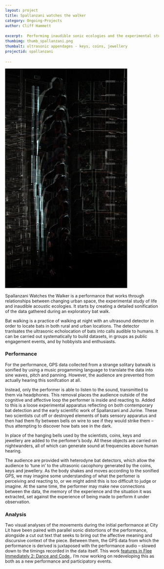 ```yaml
---
layout: project
title: Spallanzani watches the walker
category: Ongoing-Projects
author: Cliff Hammett

excerpt:  Performing inaudible sonic ecologies and the experimental study of life
thumbimg: thumb_spallanzani.png
thumbalt: ultrasonic appendages - keys, coins, jewellery
projectid: spallanzani

---
```

![A visual analysis of the initial performance](/resources/img/project_spallanzani1.jpg)

Spallanzani Watches the Walker is a performance that works through relationships between changing urban space, the experimental study of life and inaudible acoustic ecologies. It starts by creating a detailed sonification of the data gathered during an exploratory bat walk. 

Bat walking is a practice of walking at night with an ultrasound detector in order to locate bats in both rural and urban locations. The detector tranlsates the ultrasonic echolocation of bats into calls audible to humans. It can be carried out systematically to build datasets, in groups as public engagement events, and by hobbyists and enthusiasts. 

### Performance

For the performance, GPS data collected from a strange solitary batwalk is sonified by using a music progamming language to translate the data into sine waves, pitch and panning. However, the audience are prevented from actually hearing this sonifcation at all.

Instead, only the performer is able to listen to the sound, transmitted to them via headphones. This removal places the audience outside of the cognitive and affective loop the performer is inside and reacting to. Added to this is a loose experimental apparatus reflecting on both contemporary bat detection and the early scientific work of Spallanzani and Jurine. These two scientists cut off or destroyed elements of bats sensory apparatus and then had them fly between bells on wire to see if they would strike them – thus attempting to discover how bats see in the dark. 

In place of the hanging bells used by the scientists, coins, keys and jewellery are added to the perfomer’s body. All these objects are carried on nightwanders, all of which can generate sound at frequencies above human hearing. 

The audience are provided with heterodyne bat detectors, which allow the audience to ‘tune in’ to the ultrasonic cacophony generated by the coins, keys and jewellery. As the body shakes and moves according to the sonified GPS, we may imagine some understanding of what the perfomer is perceiving and reacting to, or we might admit this is too difficult to judge or imagine. At the same time, the performer may make new connections between the data, the memory of the experience and the situation it was extracted, set against the experience of being made to perform it under observation.

### Analysis

Two visual analyses of the movements during the initial performance at City Lit have been paired with parallel sonic distortions of the performance, alongside a cut out text that seeks to bring out the affective meaning and discursive context of the piece. Between them, the GPS data from which the performance is derived is juxtaposed with the performance audio – slowed down to the timings recorded in the data itself. This work [features in Flee Immediately 2: Dance and Code.](https://fleeimmediately.com/02-danceandcode/cliff/spalwatch/). I’m now working on redeveloping this as both as a new performance and participatory events.


